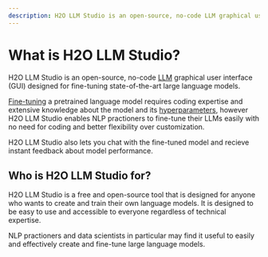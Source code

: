 ```yaml
---
description: H2O LLM Studio is an open-source, no-code LLM graphical user interface (GUI) designed for fine-tuning state-of-the-art large language models. 
---
```

# What is H2O LLM Studio?

H2O LLM Studio is an open-source, no-code [LLM](../concepts#llm) graphical user interface (GUI) designed for fine-tuning state-of-the-art large language models. 

[Fine-tuning](../concepts#fine-tuning) a pretrained language model requires coding expertise and extensive knowledge about the model and its [hyperparameters](../concepts#parameters-and-hyperparameters), however  H2O LLM Studio enables NLP practioners to fine-tune their LLMs easily with no need for coding and better flexibility over customization. 

H2O LLM Studio also lets you chat with the fine-tuned model and recieve instant feedback about model performance.

## Who is H2O LLM Studio for?

H2O LLM Studio is a free and open-source tool that is designed for anyone who wants to create and train their own language models. It is designed to be easy to use and accessible to everyone regardless of technical expertise.

NLP practioners and data scientists in particular may find it useful to easily and effectively create and fine-tune large language models. 